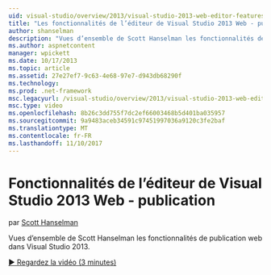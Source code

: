 ```yaml
---
uid: visual-studio/overview/2013/visual-studio-2013-web-editor-features-publishing
title: "Les fonctionnalités de l’éditeur de Visual Studio 2013 Web - publication | Documents Microsoft"
author: shanselman
description: "Vues d’ensemble de Scott Hanselman les fonctionnalités de publication web dans Visual Studio 2013."
ms.author: aspnetcontent
manager: wpickett
ms.date: 10/17/2013
ms.topic: article
ms.assetid: 27e27ef7-9c63-4e68-97e7-d943db68290f
ms.technology: 
ms.prod: .net-framework
msc.legacyurl: /visual-studio/overview/2013/visual-studio-2013-web-editor-features-publishing
msc.type: video
ms.openlocfilehash: 8b26c3dd755f7dc2ef66003468b5d401ba035957
ms.sourcegitcommit: 9a9483aceb34591c97451997036a9120c3fe2baf
ms.translationtype: MT
ms.contentlocale: fr-FR
ms.lasthandoff: 11/10/2017
---
```

<a name="visual-studio-2013-web-editor-features---publishing"></a>Fonctionnalités de l’éditeur de Visual Studio 2013 Web - publication
====================
par [Scott Hanselman](https://github.com/shanselman)

Vues d’ensemble de Scott Hanselman les fonctionnalités de publication web dans Visual Studio 2013.

[&#9654; Regardez la vidéo (3 minutes)](https://channel9.msdn.com/Blogs/ASP-NET-Site-Videos/visual-studio-2013-web-editor-features-publishing)
